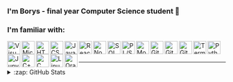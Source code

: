 ### I'm Borys - final year Computer Science student 👋

### I'm familiar with:

<img align="left" alt="Visual Studio Code" width="30px" src="https://github.com/boryscz/icons/blob/main/visual-studio-code.png?short_path=5e11707" />
<img align="left" alt="Microsoft Visual Studio" width="30px" src="https://github.com/boryscz/icons/blob/main/visual-studio.png?short_path=5e11707" />
<img align="left" alt="HTML5" width="30px" src="https://github.com/boryscz/icons/blob/main/html.png?short_path=5e11707" />
<img align="left" alt="CSS3" width="30px" src="https://github.com/boryscz/icons/blob/main/css.png?short_path=5e11707" />
<img align="left" alt="JavaScript" width="30px" src="https://github.com/boryscz/icons/blob/main/javascript.png?short_path=5e11707" />
<img align="left" alt="React" width="30px" src="https://github.com/boryscz/icons/blob/main/react.png?short_path=5e11707" />
<img align="left" alt="Node.js" width="30px" src="https://github.com/boryscz/icons/blob/main/nodejs.png?short_path=5e11707" />
<img align="left" alt="SQL" width="30px" src="https://github.com/boryscz/icons/blob/main/sql.png?short_path=5e11707" />
<img align="left" alt="PL/SQL" width="30px" src="https://github.com/boryscz/icons/blob/main/plsql.png?short_path=5e11707" />
<img align="left" alt="MongoDB" width="30px" src="https://github.com/boryscz/icons/blob/main/mongodb.png?short_path=5e11707" />
<img align="left" alt="Git" width="30px" src="https://github.com/boryscz/icons/blob/main/visual-studio.png?short_path=5e11707" />
<img align="left" alt="GitHub" width="30px" src="https://github.com/boryscz/icons/blob/main/github.png?short_path=5e11707" />
<img align="left" alt="Git" width="30px" src="https://github.com/boryscz/icons/blob/main/git.png?short_path=5e11707" />
<img align="left" alt="Terminal" width="30px" src="https://github.com/boryscz/icons/blob/main/terminal.png?short_path=5e11707" />
<img align="left" alt="Python" width="30px" src="https://github.com/boryscz/icons/blob/main/python.png?short_path=5e11707" />
<img align="left" alt="Jupyter" width="30px" src="https://github.com/boryscz/icons/blob/main/jupyter.png?short_path=5e11707" />
<img align="left" alt="C++" width="30px" src="https://github.com/boryscz/icons/blob/main/cplusplus.svg?short_path=5e11707" />
<img align="left" alt="C" width="30px" src="https://github.com/boryscz/icons/blob/main/c.svg?short_path=5e11707" />
<img align="left" alt="Linux" width="30px" src="https://github.com/boryscz/icons/blob/main/linux.png?short_path=5e11707" />
<img align="left" alt="Oracle APEX" width="30px" src="https://github.com/boryscz/icons/blob/main/oracle-apex.png?short_path=5e11707" />

<br />
<br />

---

<details>
  <summary>:zap: GitHub Stats</summary>

  <img align="left" alt="boryscz - GitHub Stats" src="https://github-readme-stats.codestackr.vercel.app/api?username=boryscz&show_icons=true&hide_border=true" />

</details>